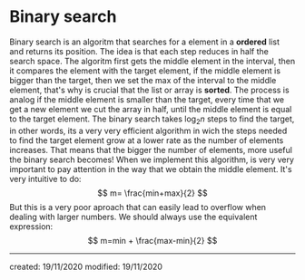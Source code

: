 # Binary search
Binary search is an algoritm that searches for a element in a **ordered** list and returns its position. The idea is that each step reduces in half the search space. The algoritm first gets the middle element in the interval, then it compares the element with the target element, if the middle element is bigger than the target, then we set the max of the interval to the middle element, that's why is crucial that the list or array is **sorted**. The process is analog if the middle element is smaller than the target, every time that we get a new element we cut the array in half, until the middle element is equal to the target element.
The binary search takes $\log_2{n}$ steps to find the target, in other words, its a very very efficient algorithm in wich the steps needed to find the target element grow at a lower rate as the number of elements increases. That means that the bigger the number of elements, more useful the binary search becomes!
When we implement this algorithm, is very very important to pay attention in the way that we obtain the middle element. It's very intuitive to do:
$$
  m= \frac{min+max}{2}
$$
But this is a very poor aproach that can easily lead to overflow when dealing with larger numbers. We should always use the equivalent expression:
$$
  m=min + \frac{max-min}{2}
$$

---

created: 19/11/2020
modified: 19/11/2020
